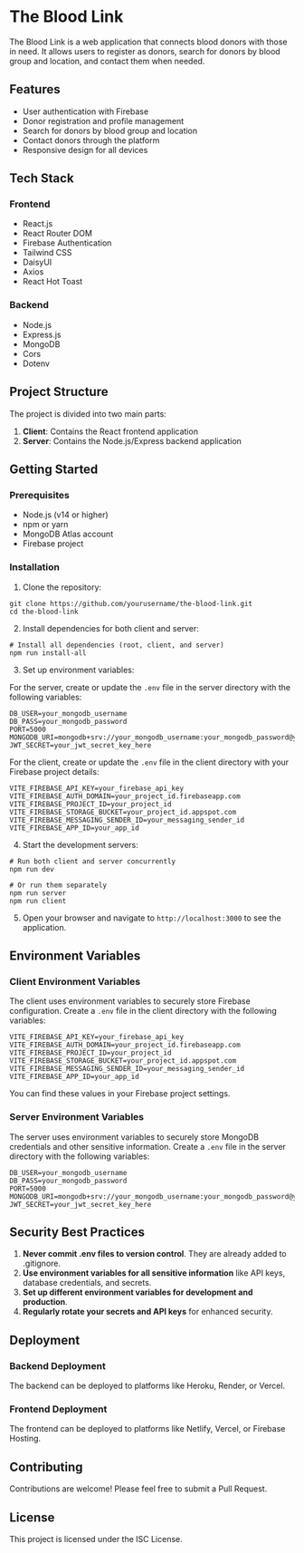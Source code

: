 # The Blood Link

The Blood Link is a web application that connects blood donors with those in need. It allows users to register as donors, search for donors by blood group and location, and contact them when needed.

## Features

- User authentication with Firebase
- Donor registration and profile management
- Search for donors by blood group and location
- Contact donors through the platform
- Responsive design for all devices

## Tech Stack

### Frontend
- React.js
- React Router DOM
- Firebase Authentication
- Tailwind CSS
- DaisyUI
- Axios
- React Hot Toast

### Backend
- Node.js
- Express.js
- MongoDB
- Cors
- Dotenv

## Project Structure

The project is divided into two main parts:

1. **Client**: Contains the React frontend application
2. **Server**: Contains the Node.js/Express backend application

## Getting Started

### Prerequisites

- Node.js (v14 or higher)
- npm or yarn
- MongoDB Atlas account
- Firebase project

### Installation

1. Clone the repository:
```
git clone https://github.com/yourusername/the-blood-link.git
cd the-blood-link
```

2. Install dependencies for both client and server:
```
# Install all dependencies (root, client, and server)
npm run install-all
```

3. Set up environment variables:

For the server, create or update the `.env` file in the server directory with the following variables:
```
DB_USER=your_mongodb_username
DB_PASS=your_mongodb_password
PORT=5000
MONGODB_URI=mongodb+srv://your_mongodb_username:your_mongodb_password@your_cluster_url
JWT_SECRET=your_jwt_secret_key_here
```

For the client, create or update the `.env` file in the client directory with your Firebase project details:
```
VITE_FIREBASE_API_KEY=your_firebase_api_key
VITE_FIREBASE_AUTH_DOMAIN=your_project_id.firebaseapp.com
VITE_FIREBASE_PROJECT_ID=your_project_id
VITE_FIREBASE_STORAGE_BUCKET=your_project_id.appspot.com
VITE_FIREBASE_MESSAGING_SENDER_ID=your_messaging_sender_id
VITE_FIREBASE_APP_ID=your_app_id
```

4. Start the development servers:

```
# Run both client and server concurrently
npm run dev

# Or run them separately
npm run server
npm run client
```

5. Open your browser and navigate to `http://localhost:3000` to see the application.

## Environment Variables

### Client Environment Variables

The client uses environment variables to securely store Firebase configuration. Create a `.env` file in the client directory with the following variables:

```
VITE_FIREBASE_API_KEY=your_firebase_api_key
VITE_FIREBASE_AUTH_DOMAIN=your_project_id.firebaseapp.com
VITE_FIREBASE_PROJECT_ID=your_project_id
VITE_FIREBASE_STORAGE_BUCKET=your_project_id.appspot.com
VITE_FIREBASE_MESSAGING_SENDER_ID=your_messaging_sender_id
VITE_FIREBASE_APP_ID=your_app_id
```

You can find these values in your Firebase project settings.

### Server Environment Variables

The server uses environment variables to securely store MongoDB credentials and other sensitive information. Create a `.env` file in the server directory with the following variables:

```
DB_USER=your_mongodb_username
DB_PASS=your_mongodb_password
PORT=5000
MONGODB_URI=mongodb+srv://your_mongodb_username:your_mongodb_password@your_cluster_url
JWT_SECRET=your_jwt_secret_key_here
```

## Security Best Practices

1. **Never commit .env files to version control**. They are already added to .gitignore.
2. **Use environment variables for all sensitive information** like API keys, database credentials, and secrets.
3. **Set up different environment variables for development and production**.
4. **Regularly rotate your secrets and API keys** for enhanced security.

## Deployment

### Backend Deployment
The backend can be deployed to platforms like Heroku, Render, or Vercel.

### Frontend Deployment
The frontend can be deployed to platforms like Netlify, Vercel, or Firebase Hosting.

## Contributing

Contributions are welcome! Please feel free to submit a Pull Request.

## License

This project is licensed under the ISC License. 